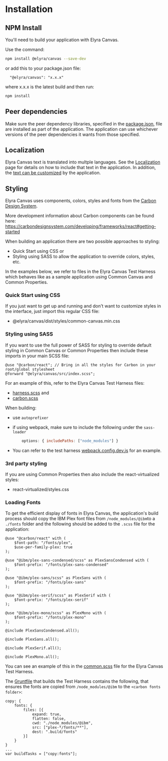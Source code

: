 # Installation

## NPM Install

You'll need to build your application with Elyra Canvas.

Use the command:
```sh
npm install @elyra/canvas --save-dev
```
or add this to your package.json file:

```
  "@elyra/canvas": "x.x.x"
```
where x.x.x is the latest build and then run:
```sh
npm install
```
## Peer dependencies

Make sure the peer dependency libraries, specified in the [package.json](https://github.com/elyra-ai/canvas/blob/bd10c6b79e60e11954b03d50fcb7ed6de58f0629/canvas_modules/common-canvas/package.json#L117), file are installed as part of the application. The application can use whichever versions of the peer dependencies it wants from those specified.


## Localization

Elyra Canvas text is translated into multple languages. See the [Localization](02.01-localization.md) page for details on how to include that text in the application. In addition, the [text can be customized](02.01-localization.md/#customizing-text-displayed-by-elyra-canvas-componenets) by the application.

## Styling

Elyra Canvas uses components, colors, styles and fonts from the [Carbon Design System](https://carbondesignsystem.com/).

More development information about Carbon components can be found here: https://carbondesignsystem.com/developing/frameworks/react#getting-started

When building an application there are two possible approaches to styling:

* Quick Start using CSS or
* Styling using SASS to allow the application to override colors, styles, etc.

In the examples below, we refer to files in the Elyra Canvas Test Harness which behaves like as a sample application using Common Canvas and Common Properties.

###  Quick Start using CSS

If you just want to get up and running and don't want to customize styles in the interface, just import this regular CSS file:

  - @elyra/canvas/dist/styles/common-canvas.min.css


### Styling using SASS

If you want to use the full power of SASS for styling to override default styling in Common Canvas or Common Properties then include these imports in your main SCSS file:

```
@use "@carbon/react"; // Bring in all the styles for Carbon in your root/global stylesheet
@forward "@elyra/canvas/src/index.scss";
```

For an example of this, refer to the Elyra Canvas Test Harness files:

* [harness.scss](https://github.com/elyra-ai/canvas/blob/main/canvas_modules/harness/assets/styles/harness.scss) and
* [carbon.scss](https://github.com/elyra-ai/canvas/blob/main/canvas_modules/harness/assets/styles/carbon.scss)


When building:

- use `autoprefixer`
- if using webpack, make sure to include the following under the `sass-loader`

    ```js
        options: { includePaths: ["node_modules"] }
    ```

- You can refer to the test harness [webpack.config.dev.js](https://github.com/elyra-ai/canvas/blob/main/canvas_modules/harness/webpack.config.dev.js) for an example.


### 3rd party styling

If you are using Common Properties then also include the react-virtualized styles:

- react-virtualized/styles.css

### Loading Fonts
To get the efficient display of fonts in Elyra Canvas, the application's build process should copy the IBM Plex font files from `/node_modules/@ibm`to a `./fonts` folder and the following should be added to the `.scss` file for the application:

```
@use "@carbon/react" with (
	$font-path: "/fonts/plex",
	$use-per-family-plex: true
);

@use "@ibm/plex-sans-condensed/scss" as PlexSansCondensed with (
	$font-prefix: "/fonts/plex-sans-condensed"
);

@use "@ibm/plex-sans/scss" as PlexSans with (
	$font-prefix: "/fonts/plex-sans"
);

@use "@ibm/plex-serif/scss" as PlexSerif with (
	$font-prefix: "/fonts/plex-serif"
);

@use "@ibm/plex-mono/scss" as PlexMono with (
	$font-prefix: "/fonts/plex-mono"
);

@include PlexSansCondensed.all();

@include PlexSans.all();

@include PlexSerif.all();

@include PlexMono.all();
```

You can see an example of this in the [common.scss](https://github.com/elyra-ai/canvas/blob/main/canvas_modules/harness/assets/styles/common.scss) file for the Elyra Canvas Test Harness.

The [Gruntfile](https://github.com/elyra-ai/canvas/blob/main/canvas_modules/harness/Gruntfile.js#L68) that builds the Test Harness contains the following, that ensures the fonts are copied from `/node_modules/@ibm` to the `<carbon fonts folder>`:
```
copy: {
	fonts: {
		files: [{
			expand: true,
			flatten: false,
			cwd: "./node_modules/@ibm",
			src: ["plex-*/fonts/**"],
			dest: ".build/fonts"
		}]
	}
}
...
var buildTasks = ["copy:fonts"];
```






